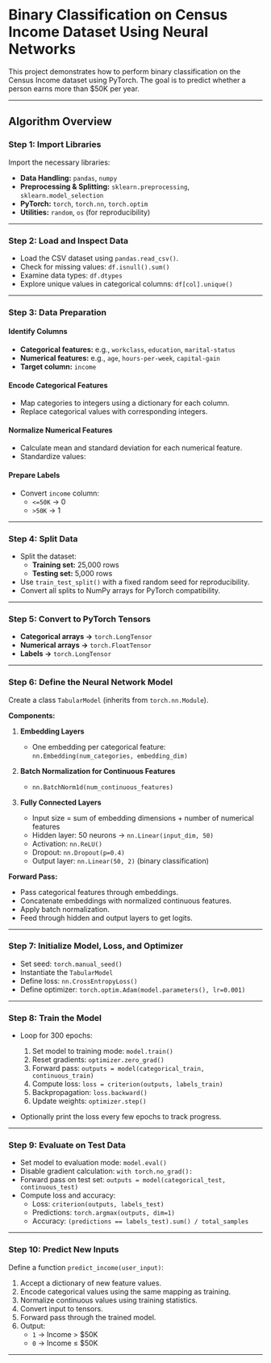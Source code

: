 # Binary Classification on Census Income Dataset Using Neural Networks

This project demonstrates how to perform binary classification on the Census Income dataset using PyTorch. The goal is to predict whether a person earns more than $50K per year.

---

## Algorithm Overview

### Step 1: Import Libraries

Import the necessary libraries:

- **Data Handling:** `pandas`, `numpy`  
- **Preprocessing & Splitting:** `sklearn.preprocessing`, `sklearn.model_selection`  
- **PyTorch:** `torch`, `torch.nn`, `torch.optim`  
- **Utilities:** `random`, `os` (for reproducibility)

---

### Step 2: Load and Inspect Data

- Load the CSV dataset using `pandas.read_csv()`.  
- Check for missing values: `df.isnull().sum()`  
- Examine data types: `df.dtypes`  
- Explore unique values in categorical columns: `df[col].unique()`

---

### Step 3: Data Preparation

#### Identify Columns
- **Categorical features:** e.g., `workclass`, `education`, `marital-status`  
- **Numerical features:** e.g., `age`, `hours-per-week`, `capital-gain`  
- **Target column:** `income`

#### Encode Categorical Features
- Map categories to integers using a dictionary for each column.  
- Replace categorical values with corresponding integers.  

#### Normalize Numerical Features
- Calculate mean and standard deviation for each numerical feature.  
- Standardize values:  

#### Prepare Labels
- Convert `income` column:  
  - `<=50K` → 0  
  - `>50K` → 1  

---

### Step 4: Split Data

- Split the dataset:  
  - **Training set:** 25,000 rows  
  - **Testing set:** 5,000 rows  
- Use `train_test_split()` with a fixed random seed for reproducibility.  
- Convert all splits to NumPy arrays for PyTorch compatibility.

---

### Step 5: Convert to PyTorch Tensors

- **Categorical arrays →** `torch.LongTensor`  
- **Numerical arrays →** `torch.FloatTensor`  
- **Labels →** `torch.LongTensor`

---

### Step 6: Define the Neural Network Model

Create a class `TabularModel` (inherits from `torch.nn.Module`).  

**Components:**

1. **Embedding Layers**  
   - One embedding per categorical feature: `nn.Embedding(num_categories, embedding_dim)`

2. **Batch Normalization for Continuous Features**  
   - `nn.BatchNorm1d(num_continuous_features)`

3. **Fully Connected Layers**  
   - Input size = sum of embedding dimensions + number of numerical features  
   - Hidden layer: 50 neurons → `nn.Linear(input_dim, 50)`  
   - Activation: `nn.ReLU()`  
   - Dropout: `nn.Dropout(p=0.4)`  
   - Output layer: `nn.Linear(50, 2)` (binary classification)

**Forward Pass:**
- Pass categorical features through embeddings.  
- Concatenate embeddings with normalized continuous features.  
- Apply batch normalization.  
- Feed through hidden and output layers to get logits.

---

### Step 7: Initialize Model, Loss, and Optimizer

- Set seed: `torch.manual_seed()`  
- Instantiate the `TabularModel`  
- Define loss: `nn.CrossEntropyLoss()`  
- Define optimizer: `torch.optim.Adam(model.parameters(), lr=0.001)`

---

### Step 8: Train the Model

- Loop for 300 epochs:  
  1. Set model to training mode: `model.train()`  
  2. Reset gradients: `optimizer.zero_grad()`  
  3. Forward pass: `outputs = model(categorical_train, continuous_train)`  
  4. Compute loss: `loss = criterion(outputs, labels_train)`  
  5. Backpropagation: `loss.backward()`  
  6. Update weights: `optimizer.step()`  

- Optionally print the loss every few epochs to track progress.

---

### Step 9: Evaluate on Test Data

- Set model to evaluation mode: `model.eval()`  
- Disable gradient calculation: `with torch.no_grad():`  
- Forward pass on test set: `outputs = model(categorical_test, continuous_test)`  
- Compute loss and accuracy:  
  - Loss: `criterion(outputs, labels_test)`  
  - Predictions: `torch.argmax(outputs, dim=1)`  
  - Accuracy: `(predictions == labels_test).sum() / total_samples`

---

### Step 10: Predict New Inputs

Define a function `predict_income(user_input)`:

1. Accept a dictionary of new feature values.  
2. Encode categorical values using the same mapping as training.  
3. Normalize continuous values using training statistics.  
4. Convert input to tensors.  
5. Forward pass through the trained model.  
6. Output:  
   - `1` → Income > $50K  
   - `0` → Income ≤ $50K

---
